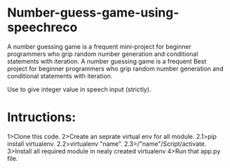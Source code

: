 # Number-guess-game-using-speechreco
A number guessing game is a frequent mini-project for beginner programmers who grip random number generation and conditional statements with iteration. A number guessing game is a frequent Best project for beginner programmers who grip random number generation and conditional statements with iteration. 

Use to give integer value in speech input (strictly).

# Intructions:
1>Clone this code.
2>Create an seprate virtual env for all module.
  2.1>pip install virtualenv.
  2.2>virtualenv "name".
  2.3>/"name"/Script/activate.
3>Install all required module in nealy created virtualenv
4>Run that app.py file.
